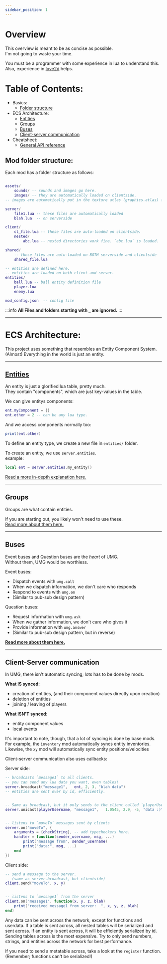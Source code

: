 ```yaml
---
sidebar_position: 1
---
```


# Overview

This overview is meant to be as concise as possible.<br/> 
I'm not going to waste your time.<br/>

You must be a programmer with some experience in lua to understand this.   
Also, experience in [love2d](https://love2d.org) helps.

# Table of Contents:
- Basics:
    - [Folder structure](#mod-folder-structure)
- ECS Architecture:
    - [Entities](#entities)
    - [Groups](#groups)
    - [Buses](#buses)
    - [Client-server communication](#client-server-communication)
- Cheatsheet:
    - [General API reference](#general-api-reference)


## Mod folder structure:
Each mod has a folder structure as follows:
```lua

assets/
    sounds/ -- sounds and images go here.
    images/ -- they are automatically loaded on clientside.
-- images are automatically put in the texture atlas (graphics.atlas) for auto-batching.

server/
    file1.lua -- these files are automatically loaded
    blah.lua  -- on serverside

client/
    cl_file.lua -- these files are auto-loaded on clientside.
    nested/
        abc.lua -- nested directories work fine. `abc.lua` is loaded.

shared/
    -- these files are auto-loaded on BOTH serverside and clientside
    shared_file.lua 

-- entities are defined here.
-- entities are loaded on both client and server.
entities/  
    ball.lua -- ball entity definition file
    player.lua
    enemy.lua

mod_config.json  -- config file
```

:::info
**All Files and folders starting with `_` are ignored.**
:::

----------------------------------------------------------

# ECS Architecture:
This project uses something that resembles an Entity Component System.<br/>
(Almost) Everything in the world is just an entity.

--------------------

## [**Entities**](./entities)

An entity is just a glorified lua table, pretty much.<br/>
They contain "components", which are just key-values in the table.

We can give entitys components:
```lua
ent.myComponent = {}
ent.other = 2 -- can be any lua type.
```
And we access components normally too:
```lua
print(ent.other)
```

To define an entity type, we create a new file in `entities/` folder.

To create an entity, we use `server.entities`.<br/>
example:
```lua
local ent = server.entities.my_entity()
```

[Read a more in-depth explanation here.](./entities)

--------------------


## Groups

Groups are what contain entities.<br/>

If you are starting out, you likely won't need to use these.<br/>
[Read more about them here.](./groups)


-------------------


## Buses
Event buses and Question buses are the *heart* of UMG.<br/>
Without them, UMG would be worthless.

Event buses: 
- Dispatch events with `umg.call`
- When we dispatch information, we don't care who responds
- Respond to events with `umg.on`
- (Similar to pub-sub design pattern)

Question buses: 
- Request information with `umg.ask`
- When we gather information, we don't care who gives it
- Provide information with `umg.answer`
- (Similar to pub-sub design pattern, but in reverse)

**[Read more about them here.](./buses)**

----------------

## Client-Server communication

In UMG, there isn't automatic syncing; lots has to be done by mods.

**What IS synced:**
- creation of entities, (and their component values directly upon creation)
- deletion of entities
- joining / leaving of players

**What ISN'T synced:**
- entity component values
- local events

It's important to note, though, that a lot of syncing is done by base mods.
For example, the `inventory` mod automatically syncs entity inventories.<br/>
Likewise, the `xy` mod will automatically sync entity positions/velocities


Client-server communication also uses callbacks:

Server side:
```lua
-- broadcasts `message1` to all clients.
-- you can send any lua data you want, even tables!
server.broadcast("message1",   ent, 2, 3, "blah data")
-- entities are sent over by id, efficiently.


-- Same as broadcast, but it only sends to the client called `playerUsername`.
server.unicast(playerUsername, "message1",   1.0545, 2.9, -5, "data :)")


-- listens to `moveTo` messages sent by clients
server.on("moveTo", {
    arguments = {checkString}, -- add typecheckers here.
    handler = function(sender_username, msg, ...) 
        print("message from", sender_username)
        print("data:", msg, ...)
    end
})

```

Client side:
```lua
-- send a message to the server.  
-- (same as server.broadcast, but clientside)
client.send("moveTo", x, y) 


-- listens to `message1` from the server
client.on("message1", function(x, y, z, blah)
    print("received message1 from server:  ", x, y, z, blah)
end)

```

Any data can be sent across the network, except for functions and userdata.
If a table is sent across, all nested tables will be serialized and sent across.
If an entity is sent across, it will be efficiently serialized by id.
Sending tables across is the most expensive. Try to only send numbers, strings, and entities across the network for best performance.

If you need to send a metatable across, take a look at the `register` function.
(Remember; functions can't be serialized!)

